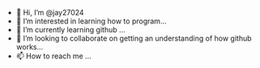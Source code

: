 - 👋 Hi, I’m @jay27024
- 👀 I’m interested in learning how to program...
- 🌱 I’m currently learning github ...
- 💞️ I’m looking to collaborate on getting an understanding of how github works...
- 📫 How to reach me ...

<!---
jay27024/jay27024 is a ✨ special ✨ repository because its `README.md` (this file) appears on your GitHub profile.
You can click the Preview link to take a look at your changes.
--->
